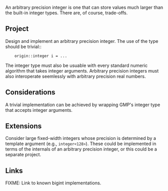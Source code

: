 An arbitrary precision integer is one that can store values much larger than
the built-in integer types. There are, of course, trade-offs.

## Project ##

Design and implement an arbitrary precision integer. The use of the type
should be trivial::

```
	origin::integer i = ...
```

The integer type must also be usuable with every standard numeric algorithm
that takes integer arguments. Arbitrary precision integers must also
interoperate seemlessly with arbitrary precision real numbers.

## Considerations ##

A trivial implementation can be achieved by wrapping GMP's integer type that
accepts integer arguments.

## Extensions ##

Consider large fixed-width integers whose precision is determined by a
template argument (e.g., `integer<128>`). These could be implemented in terms
of the internals of an arbitrary precision integer, or this could be a separate
project.

## Links ##

FIXME: Link to known bigint implementations.